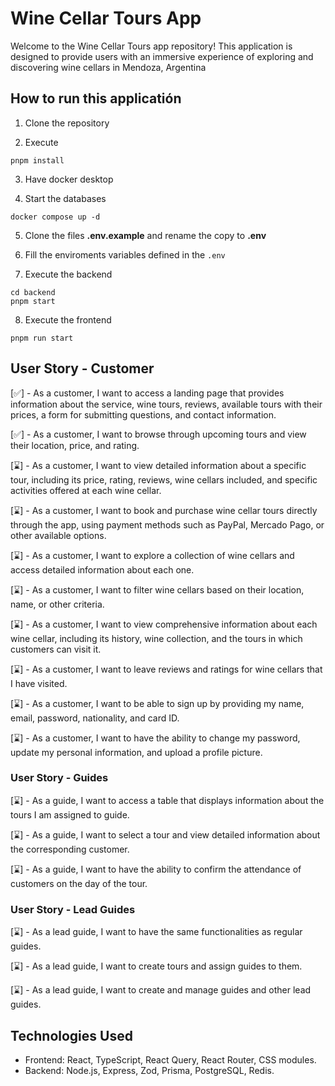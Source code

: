 # Wine Cellar Tours App

Welcome to the Wine Cellar Tours app repository! This application is designed to provide users with an immersive experience of exploring and discovering wine cellars in Mendoza, Argentina

## How to run this applicatión
1. Clone the repository

2. Execute
```
pnpm install
```
3. Have docker desktop

4. Start the databases
```
docker compose up -d
```
5. Clone the files __.env.example__ and rename the copy to __.env__

6. Fill the enviroments variables defined in the ```.env```

7. Execute the backend

```
cd backend
pnpm start
```

8. Execute the frontend

```
pnpm run start
```

## User Story - Customer

[✅] - As a customer, I want to access a landing page that provides information about the service, wine tours, reviews, available tours with their prices, a form for submitting questions, and contact information.

[✅] - As a customer, I want to browse through upcoming tours and view their location, price, and rating.

[⌛] - As a customer, I want to view detailed information about a specific tour, including its price, rating, reviews, wine cellars included, and specific activities offered at each wine cellar.

[⌛] - As a customer, I want to book and purchase wine cellar tours directly through the app, using payment methods such as PayPal, Mercado Pago, or other available options.

[⌛] - As a customer, I want to explore a collection of wine cellars and access detailed information about each one.

[⌛] - As a customer, I want to filter wine cellars based on their location, name, or other criteria.

[⌛] - As a customer, I want to view comprehensive information about each wine cellar, including its history, wine collection, and the tours in which customers can visit it.

[⌛] - As a customer, I want to leave reviews and ratings for wine cellars that I have visited.

[⌛] - As a customer, I want to be able to sign up by providing my name, email, password, nationality, and card ID.

[⌛] - As a customer, I want to have the ability to change my password, update my personal information, and upload a profile picture.

### User Story - Guides

[⌛] - As a guide, I want to access a table that displays information about the tours I am assigned to guide.

[⌛] - As a guide, I want to select a tour and view detailed information about the corresponding customer.

[⌛] - As a guide, I want to have the ability to confirm the attendance of customers on the day of the tour.

### User Story - Lead Guides

[⌛] - As a lead guide, I want to have the same functionalities as regular guides.

[⌛] - As a lead guide, I want to create tours and assign guides to them.

[⌛] - As a lead guide, I want to create and manage guides and other lead guides.

## Technologies Used

- Frontend: React, TypeScript, React Query, React Router, CSS modules.
- Backend: Node.js, Express, Zod, Prisma, PostgreSQL, Redis.
